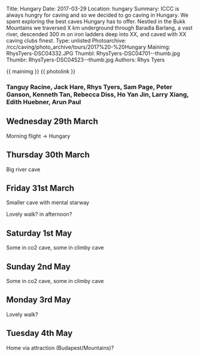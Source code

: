 Title: Hungary
Date: 2017-03-29
Location: hungary
Summary: ICCC is always hungry for caving and so we decided to go caving in Hungary. We spent exploring the best caves Hungary has to offer. Nestled in the Bukk Mountains we traversed X km underground through Baradla Barlang, a vast river, descended 300 m on iron ladders deep into XX, and caved with XX caving clubs finest. 
Type: unlisted
Photoarchive: /rcc/caving/photo_archive/tours/2017%20-%20Hungary
Mainimg: RhysTyers-DSC04332.JPG
Thumbl: RhysTyers-DSC04701--thumb.jpg
Thumbr: RhysTyers-DSC04523--thumb.jpg
Authors: Rhys Tyers 

{{ mainimg }}
{{ photolink }}

### Tanguy Racine, Jack Hare, Rhys Tyers, Sam Page, Peter Ganson, Kenneth Tan, Rebecca Diss, Ho Yan Jin, Larry Xiang, Edith Huebner, Arun Paul 

## Wednesday 29th March

Morning flight -> Hungary

## Thursday 30th March

Big river cave

## Friday 31st March

Smaller cave with mental starway

Lovely walk? in afternoon?

## Saturday 1st May

Some in co2 cave, some in climby cave


## Sunday 2nd May

Some in co2 cave, some in climby cave

## Monday 3rd May

Lovely walk?

## Tuesday 4th May

Home via attraction (Budapest/Mountains)?